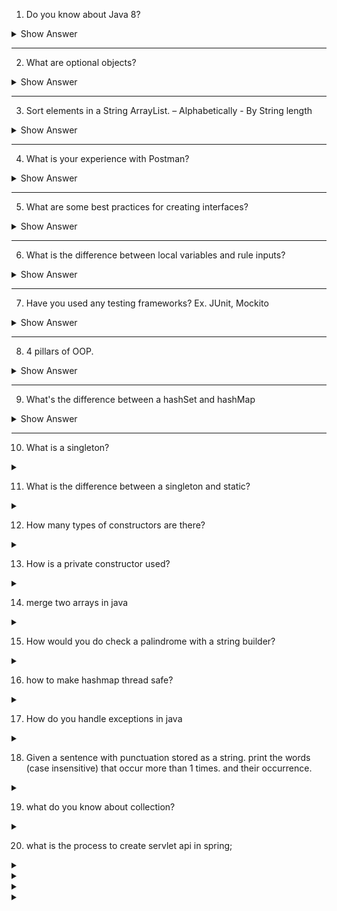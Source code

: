 
1. Do you know about Java 8?

<details> <summary>Show Answer</summary>
 
<blockquote>

Java 8 is a major release of the Java programming language and its development kit (JDK).It introduced several new features and enhancements to the language, including:

**1. Lambda Expressions:** Lambda expressions provide a concise way of representing an anonymous function in Java. They enable the use of functional programming concepts and allow developers to write more concise and readable code.

**2. Streams:** Streams provide a new way of processing collections in Java. They allow developers to easily perform operations such as filtering, mapping, and reducing on collections with a declarative syntax.

**3. Functional Interfaces:** Functional interfaces are interfaces that have exactly one abstract method. They are used in conjunction with lambda expressions to provide a functional programming style in Java.

**4. Default Methods:** Default methods allow interfaces to have implementation code, which makes it easier to evolve interfaces without breaking existing implementations.

**5. Date and Time API:** Java 8 introduced a new Date and Time API, which is more comprehensive and flexible than the old java.util.Date and java.util.Calendar classes.

**6. Method References:** Method references provide a way to refer to a method without invoking it. They are used along with lambda expressions to simplify code.

**7. Optional:** Optional is a new class in Java 8 that represents a value that may or may not be present. It provides a more elegant way of handling null values and helps to avoid NullPointerExceptions.


- These features aim to improve the readability and conciseness of Java code, as well as make it easier to write parallel code and take advantage of multicore processors. Additionally, Java 8 includes various API improvements and performance optimizations.
  
</blockquote>

</details>

---

2. What are optional objects?

<details> <summary>Show Answer</summary>
 
<blockquote>

- In Java, an `Optional` object is a container object that may or may not contain a non-null value. It is a way of representing a value that may or may not exist, without using null references.
- The purpose of `Optional` is to provide a way to explicitly indicate that a value may be absent, and to avoid NullPointerExceptions. It forces the developer to consider the possibility that a value may not be present and to handle that case explicitly, rather than relying on a null check.
- 


  
</blockquote>

</details>

---

3. Sort elements in a String ArrayList. – Alphabetically - By String length

<details> <summary>Show Answer</summary>

<blockquote>

In Java, this can be achieved by using `Collections.sort()` method and Comparator to compare the string lengths.

```java
import java.util.ArrayList;
import java.util.Collections;
import java.util.Comparator;

public class SortArrayList {
    public static void main(String[] args) {
        ArrayList<String> list = new ArrayList<>();
        list.add("banana");
        list.add("apple");
        list.add("orange");
        list.add("kiwi");
        list.add("pear");


        Comparator<String> lengthComparator = new Comparator<String>() {
            @Override
            public int compare(String s1, String s2) {
                return Integer.compare(s1.length(), s2.length());
            }
        };
        Collections.sort(list, lengthComparator);
        Collections.sort(list);

        System.out.println("Sorted alphabatically and by string length: " + list);
    }
}

```

  
</blockquote>

</details>

---

4. What is your experience with Postman?

<details> <summary>Show Answer</summary>
 
<blockquote>

- Postman is a popular tool for API development, testing, and collaboration. It provides a user-friendly interface for making HTTP requests, and it supports a wide range of protocols and data formats, making it a versatile tool for working with APIs.

- Postman allows you to easily create and send requests, set headers and parameters, and view the responses. It also includes features for testing and debugging APIs, such as automatic testing scripts, debugging tools, and performance testing.

- Postman also allows you to collaborate with team members and share API documentation and test results. It integrates with version control systems like Git, allowing you to keep track of changes and collaborate on API development.
  
</blockquote>

</details>

---


5. What are some best practices for creating interfaces?


<details> <summary>Show Answer</summary>
 
<blockquote>

Creating interfaces in Java is a powerful feature that enables you to define a contract for the behavior of classes. Here are some best practices for creating interfaces in Java:

**1. Keep interfaces simple:** An interface should define only the necessary methods required for implementing a specific behavior. Avoid adding methods that are not essential or may be better implemented in a class.

**2. Use clear and concise naming conventions:** Naming conventions should be clear and concise to help other developers understand the purpose of the interface.

**3. Favor composition over inheritance:** Interfaces should be used to define contracts, not to provide implementations. Favor composition over inheritance to achieve a more flexible and maintainable codebase.

**4. Design for extension:** When designing interfaces, keep in mind the possibility of extending the interface in the future. Make sure the interface is designed to be easily extended without breaking existing implementations.

**5. Avoid duplicating code:** Interfaces should not duplicate code that is already defined in other interfaces or classes. Instead, use inheritance to reuse code and avoid code duplication.

**6. Document your interfaces:** Document your interfaces to provide clear and concise information on their intended use and the behavior of the methods defined in the interface.

**7. Use default methods with care:** Default methods were introduced in Java 8 to allow adding new methods to interfaces without breaking existing implementations. However, they should be used with care as they can lead to unexpected behavior and can make the code more complex.

Overall, creating interfaces in Java requires careful planning and consideration. Following these best practices can help ensure that your interfaces are well-designed, easy to use, and flexible for future changes.


</blockquote>

</details>

---

6. What is the difference between local variables and rule inputs?

<details> <summary>Show Answer</summary>
 
<blockquote>
  
- Local variables in Java are declared within a block of code, such as a method or a loop, and are only accessible within that block. They can only be accessed from within the block of code where they are declared and are destroyed once the block of code is exited. Local variables in Java must be declared and initialized before they can be used.

- Rule inputs in Java are typically passed as parameters to a method or function. They are used to provide input or conditions to a set of rules, which then determine the appropriate output or action. Rule inputs in Java are similar to local variables in that they are only accessible within the block of code where they are declared, but they are typically declared as parameters to a method or function, rather than being declared within the method or function itself.

- Both local variables and rule inputs can be of different data types, such as int, float, String, or boolean, and can be used in calculations, comparisons, and other operations. However, their specific use cases and scope differ: local variables are used to store intermediate values within a specific block of code, while rule inputs are used to provide input or conditions to a set of rules or function.

  
</blockquote>

</details>

---

7. Have you used any testing frameworks? Ex. JUnit, Mockito

<details> <summary>Show Answer</summary>
 
<blockquote>
  
Yes, JUnit and Mockito are two commonly used testing frameworks in Java.

**JUnit:**

- It is a testing framework for Java that is used to write and run unit tests. It provides a set of annotations and assertions that allow developers to define and verify the behavior of their code in a systematic way. 
- With JUnit, developers can write test cases that verify the output of methods or the behavior of classes, and can automate the testing process, ensuring that their code is working as expected. 


**Mockito:** 

- It is a mocking framework for Java that is used to create mock objects for testing. 
- It allows developers to simulate the behavior of objects and dependencies, and to write test cases that focus on specific aspects of their code. 
- It provides a simple API for creating and configuring mock objects, and integrates seamlessly with JUnit, making it a popular choice for unit testing in Java. 
- It allows developers to isolate the code under test and test specific scenarios, without having to set up complex dependencies or write redundant test code.

Both JUnit and Mockito are essential tools for Java developers who want to ensure that their code is robust, reliable, and maintainable.

</blockquote>

</details>

---

8. 4 pillars of OOP.

<details> <summary>Show Answer</summary>
 
<blockquote>

The Four Pillars of Object-Oriented Programming are
**1. Abstraction:**

Abstraction is an important concept of object-oriented programming that allows us to hide unnecessary details and only show the needed information.

A practical example of abstraction can be motorbike brakes. We know what brake does. When we apply the brake, the motorbike will stop. However, the working of the brake is kept hidden from us.

The major advantage of hiding the working of the brake is that now the manufacturer can implement brake differently for different motorbikes, however, what brake does will be the same.

<i><b>Abstraction lets you focus on what the object does instead of how it does it.</b></i>

There are two ways to achieve abstraction in java
1. Abstract class (0 to 100% abstraction)
2. Interface (100% abstraction)


**2. Encapsulation:**


Encapsulation is the way of binding the data (variables) and code acting on the data (methods) together as a single unit.  

For example, in a company, they are different sections like the accounts section, finance section, sales section etc. Consider a situation, a person from finance section needs all the data about sales in a particular month. In this case, he is not allowed to directly access the data of sales section. He will first have to contact some other officer in the sales section and then request him to give the particular data. This is what encapsulation is. 

In encapsulation, the variables of a class will be hidden from other classes and can be accessed only through the methods of their current class. Therefore, it is also known as data hiding.

**3. Inheritance:**
Inheritance in OOP is a concept that acquires the properties from one class to other classes: for example, the relationship between father and son. Inheritance in Java is a process of acquiring all the behaviors of a parent object.

The parent-child relationship, also known as the **IS-A** relationship, is represented by inheritance.

**4. Polymorphism:**

- The word poly means many and morphs means forms, so polymorphism means many forms.
- It's an ability of an object to exhibit more than one form

For example: A man at the same time is a father, a husband, an employee. So, the same person possesses different behavior in different situations. This is called polymorphism. 
  
</blockquote>

</details>

---

9. What's the difference between a hashSet and hashMap

<details> <summary>Show Answer</summary>
 
<blockquote>

### HashSet vs HashMap

|                  | HashSet                                                | HashMap                                          |
| ---------------- | ------------------------------------------------------ |--------------------------------------------------
| Data type        | Collection of unique objects                           | Collection of key-value pairs                    |
| Storage          | Hash table                                             | Hash table                                       |
| Duplicates       | Not allowed                                            | Duplicate keys and values are allowed            |
| Retrieval        | Only elements                                          | Value associated with a key                      |
| Null values/keys | Does not allow null elements                           | Allows null values and keys                      |
| Performance      | Constant time for add, remove, and contains operations | Constant time for put, get, and remove operations|
| Order            | Elements are not stored in any particular order        | No order is                                      |
  
</blockquote>

</details>

---

10. What is a singleton?

<details><summary></summary>

<blockquote>

In software design patterns, a singleton is a creational design pattern that ensures only one instance of a class is created in the entire application. This pattern is useful in situations where a single instance of a class must be shared across the entire application, such as a configuration manager or a database connection pool. The singleton pattern helps reduce memory usage and avoid issues related to multiple instances of the same object.

</blockquote>

</details>

11. What is the difference between a singleton and static?

<details><summary></summary>

<blockquote>

- The main difference between a singleton and a static class is that a singleton can be instantiated, whereas a static class cannot. 
- A singleton class is designed to create only one instance of the class, which can be accessed globally. A static class, on the other hand, does not have any instance and its methods and properties can be accessed using the class name itself.
- A singleton can have state, and its instance can be passed around, whereas a static class cannot have any state and its methods are invoked directly using the class name. Therefore, singletons are useful for creating global, stateful objects, while static classes are useful for creating stateless utility classes with no instance methods.

</blockquote>

</details>

12.  How many types of constructors are there?

<details><summary></summary>

<blockquote>

In Java, there are three types of constructors:

**1. Default constructor:** This constructor is provided by Java automatically if no other constructor is defined explicitly. It has no arguments and initializes all instance variables to their default values.

**2. Parameterized constructor:** This constructor takes one or more arguments and initializes the instance variables with the values provided in the constructor call.

**3. Copy constructor:** This constructor is used to create a new object that is a copy of an existing object. It takes an object of the same class as an argument and initializes the new object's instance variables with the values from the existing object.


</blockquote>

</details>

13. How is a private constructor used?

<details><summary></summary>

<blockquote>


</blockquote>

</details>

14. merge two arrays in java


<details><summary></summary>

<blockquote>

In Java, a private constructor is a constructor that is declared with the private access modifier. A private constructor is not accessible outside of the class in which it is defined, which means it cannot be called directly by other classes.

**Private constructors are often used in Java for two main reasons:**

**1. To prevent instantiation:** If a class only contains static methods or fields, it may be designed to be used only as a utility class and should not be instantiated. By making the constructor private, the class cannot be instantiated from outside of the class, which ensures that it is only used as intended.

**2. To control object creation:** By making the constructor private and providing a static factory method, a class can control the creation of its objects. This can be useful when a class needs to perform certain checks or calculations before creating an object, or when it needs to maintain a limited number of instances of the class.

Overall, a private constructor can be used to control the instantiation and creation of objects of a class.

</blockquote>

</details>

15. How would you do check a palindrome with a string builder?

<details><summary></summary>

<blockquote>

To check if a string is a palindrome using StringBuilder, you can follow these steps:

1. Create a StringBuilder object and append the input string to it.
2. Use the reverse() method of the StringBuilder class to reverse the string.
3. Convert the StringBuilder object back to a string using the toString() method.
4. Compare the original input string with the reversed string to check if it is a palindrome.


```java
public static boolean isPalindrome(String input) {
    StringBuilder sb = new StringBuilder(input);
    String reversed = sb.reverse().toString();
    return input.equals(reversed);
}
```

</blockquote>

</details>

16.  how to make hashmap thread safe?


<details><summary></summary>

<blockquote>

**1. Use ConcurrentHashMap:** ConcurrentHashMap is a thread-safe version of HashMap that provides better performance than synchronizing access to a regular HashMap. It uses a technique called lock striping to allow multiple threads to modify the map concurrently without blocking each other.

**2. Synchronize access to the HashMap:** You can use the synchronized keyword to synchronize access to the HashMap. This ensures that only one thread can access the HashMap at a time, which prevents concurrent modifications.


</blockquote>

</details>

17. How do you handle exceptions in java

<details><summary></summary>

<blockquote>

In Java, exceptions are a way to handle errors and unexpected situations that occur during program execution. To handle exceptions in Java, you can use a try-catch block. Here's how it works:

1. The code that might throw an exception is placed inside a try block.
2. If an exception occurs in the try block, the program jumps to the catch block.
3. The catch block contains code that handles the exception. It can print an error message or take other actions to recover from the error.

</blockquote>

</details>


18. Given a sentence with punctuation stored as a string. print the words (case insensitive) that occur more than 1 times. and their occurrence.

<details><summary></summary>

<blockquote>

To print the words that occur more than once in a sentence and their occurrence, you can use a HashMap to store the words and their frequency. Here's an example implementation in Java:

```java
import java.util.HashMap;
import java.util.Map;

public class WordCounter {
    
    public static void printWordFrequency(String sentence) {
        String[] words = sentence.split("\\W+"); // Split sentence by non-word characters

        Map<String, Integer> wordFreq = new HashMap<>();
        for (String word : words) {
            word = word.toLowerCase(); // Convert to lowercase to ignore case
            if (wordFreq.containsKey(word)) {
                wordFreq.put(word, wordFreq.get(word) + 1); // Increment frequency if word already in map
            } else {
                wordFreq.put(word, 1); // Add word to map with frequency 1
            }
        }

        // Print words that occur more than once
        for (Map.Entry<String, Integer> entry : wordFreq.entrySet()) {
            if (entry.getValue() > 1) {
                System.out.println(entry.getKey() + " occurs " + entry.getValue() + " times.");
            }
        }
    }

}

```

- In this example, we define a WordCounter class with a static method printWordFrequency() that takes a sentence as a parameter. The method works the same way as the previous example, using a HashMap to count the frequency of each word and then printing the words that occur more than once.

</blockquote>

</details>

19. what do you know about collection? 

<details><summary></summary>

<blockquote>


</blockquote>

</details>


20. what is the process to create servlet api in spring; 

<details><summary></summary>

<blockquote>

In Java, a collection is a group of objects that can be stored, manipulated, and iterated together. The Java Collection Framework is a set of classes and interfaces that provide implementations of different types of collections.

Some common types of collections in Java include:

- **List:** an ordered collection of elements that allows duplicates and can be accessed by index.
Set: an unordered collection of unique elements.
- **Map:** a collection of key-value pairs, where each key is unique and maps to a value.
- **Queue:** a collection that orders elements in a first-in, first-out (FIFO) manner.


Each type of collection has its own methods and behavior, but they all share common methods and interfaces defined by the Collection Framework. For example, all collections implement the Iterable interface, which allows them to be iterated over using a for-each loop.

The Collection Framework also provides algorithms for searching, sorting, and manipulating collections, as well as utility classes for working with collections, such as Collections and Arrays.

Overall, collections are an important part of the Java language and provide a flexible and efficient way to work with groups of objects.

</blockquote>

</details>

<details><summary></summary>

<blockquote>


</blockquote>

</details>
<details><summary></summary>

<blockquote>


</blockquote>

</details>
<details><summary></summary>

<blockquote>


</blockquote>

</details>


